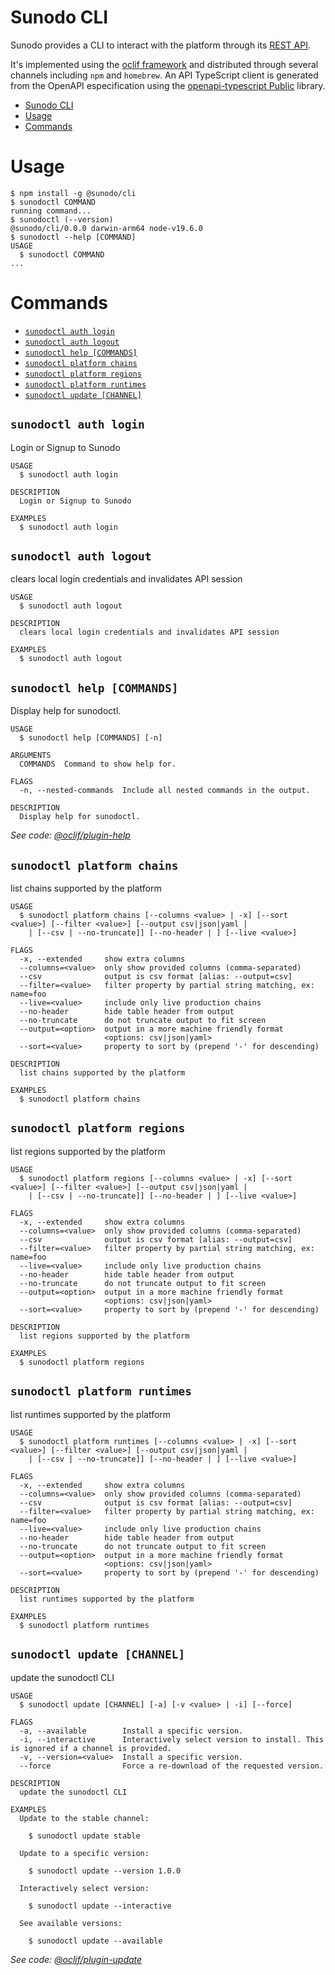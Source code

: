 # Sunodo CLI

Sunodo provides a CLI to interact with the platform through its [REST API](../api/).

It's implemented using the [oclif framework](https://oclif.io) and distributed through several channels including `npm` and `homebrew`. An API TypeScript client is generated from the OpenAPI especification using the [openapi-typescript
Public](https://github.com/drwpow/openapi-typescript) library.

<!-- toc -->
* [Sunodo CLI](#sunodo-cli)
* [Usage](#usage)
* [Commands](#commands)
<!-- tocstop -->

# Usage

<!-- usage -->
```sh-session
$ npm install -g @sunodo/cli
$ sunodoctl COMMAND
running command...
$ sunodoctl (--version)
@sunodo/cli/0.0.0 darwin-arm64 node-v19.6.0
$ sunodoctl --help [COMMAND]
USAGE
  $ sunodoctl COMMAND
...
```
<!-- usagestop -->

# Commands

<!-- commands -->
* [`sunodoctl auth login`](#sunodoctl-auth-login)
* [`sunodoctl auth logout`](#sunodoctl-auth-logout)
* [`sunodoctl help [COMMANDS]`](#sunodoctl-help-commands)
* [`sunodoctl platform chains`](#sunodoctl-platform-chains)
* [`sunodoctl platform regions`](#sunodoctl-platform-regions)
* [`sunodoctl platform runtimes`](#sunodoctl-platform-runtimes)
* [`sunodoctl update [CHANNEL]`](#sunodoctl-update-channel)

## `sunodoctl auth login`

Login or Signup to Sunodo

```
USAGE
  $ sunodoctl auth login

DESCRIPTION
  Login or Signup to Sunodo

EXAMPLES
  $ sunodoctl auth login
```

## `sunodoctl auth logout`

clears local login credentials and invalidates API session

```
USAGE
  $ sunodoctl auth logout

DESCRIPTION
  clears local login credentials and invalidates API session

EXAMPLES
  $ sunodoctl auth logout
```

## `sunodoctl help [COMMANDS]`

Display help for sunodoctl.

```
USAGE
  $ sunodoctl help [COMMANDS] [-n]

ARGUMENTS
  COMMANDS  Command to show help for.

FLAGS
  -n, --nested-commands  Include all nested commands in the output.

DESCRIPTION
  Display help for sunodoctl.
```

_See code: [@oclif/plugin-help](https://github.com/oclif/plugin-help/blob/v5.2.4/src/commands/help.ts)_

## `sunodoctl platform chains`

list chains supported by the platform

```
USAGE
  $ sunodoctl platform chains [--columns <value> | -x] [--sort <value>] [--filter <value>] [--output csv|json|yaml | 
    | [--csv | --no-truncate]] [--no-header | ] [--live <value>]

FLAGS
  -x, --extended     show extra columns
  --columns=<value>  only show provided columns (comma-separated)
  --csv              output is csv format [alias: --output=csv]
  --filter=<value>   filter property by partial string matching, ex: name=foo
  --live=<value>     include only live production chains
  --no-header        hide table header from output
  --no-truncate      do not truncate output to fit screen
  --output=<option>  output in a more machine friendly format
                     <options: csv|json|yaml>
  --sort=<value>     property to sort by (prepend '-' for descending)

DESCRIPTION
  list chains supported by the platform

EXAMPLES
  $ sunodoctl platform chains
```

## `sunodoctl platform regions`

list regions supported by the platform

```
USAGE
  $ sunodoctl platform regions [--columns <value> | -x] [--sort <value>] [--filter <value>] [--output csv|json|yaml | 
    | [--csv | --no-truncate]] [--no-header | ] [--live <value>]

FLAGS
  -x, --extended     show extra columns
  --columns=<value>  only show provided columns (comma-separated)
  --csv              output is csv format [alias: --output=csv]
  --filter=<value>   filter property by partial string matching, ex: name=foo
  --live=<value>     include only live production chains
  --no-header        hide table header from output
  --no-truncate      do not truncate output to fit screen
  --output=<option>  output in a more machine friendly format
                     <options: csv|json|yaml>
  --sort=<value>     property to sort by (prepend '-' for descending)

DESCRIPTION
  list regions supported by the platform

EXAMPLES
  $ sunodoctl platform regions
```

## `sunodoctl platform runtimes`

list runtimes supported by the platform

```
USAGE
  $ sunodoctl platform runtimes [--columns <value> | -x] [--sort <value>] [--filter <value>] [--output csv|json|yaml | 
    | [--csv | --no-truncate]] [--no-header | ] [--live <value>]

FLAGS
  -x, --extended     show extra columns
  --columns=<value>  only show provided columns (comma-separated)
  --csv              output is csv format [alias: --output=csv]
  --filter=<value>   filter property by partial string matching, ex: name=foo
  --live=<value>     include only live production chains
  --no-header        hide table header from output
  --no-truncate      do not truncate output to fit screen
  --output=<option>  output in a more machine friendly format
                     <options: csv|json|yaml>
  --sort=<value>     property to sort by (prepend '-' for descending)

DESCRIPTION
  list runtimes supported by the platform

EXAMPLES
  $ sunodoctl platform runtimes
```

## `sunodoctl update [CHANNEL]`

update the sunodoctl CLI

```
USAGE
  $ sunodoctl update [CHANNEL] [-a] [-v <value> | -i] [--force]

FLAGS
  -a, --available        Install a specific version.
  -i, --interactive      Interactively select version to install. This is ignored if a channel is provided.
  -v, --version=<value>  Install a specific version.
  --force                Force a re-download of the requested version.

DESCRIPTION
  update the sunodoctl CLI

EXAMPLES
  Update to the stable channel:

    $ sunodoctl update stable

  Update to a specific version:

    $ sunodoctl update --version 1.0.0

  Interactively select version:

    $ sunodoctl update --interactive

  See available versions:

    $ sunodoctl update --available
```

_See code: [@oclif/plugin-update](https://github.com/oclif/plugin-update/blob/v3.1.3/src/commands/update.ts)_
<!-- commandsstop -->
